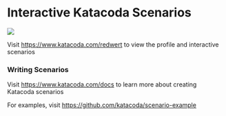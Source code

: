 # Interactive Katacoda Scenarios

[![](http://shields.katacoda.com/katacoda/redwert/count.svg)](https://www.katacoda.com/redwert "Get your profile on Katacoda.com")

Visit https://www.katacoda.com/redwert to view the profile and interactive scenarios

### Writing Scenarios
Visit https://www.katacoda.com/docs to learn more about creating Katacoda scenarios

For examples, visit https://github.com/katacoda/scenario-example
